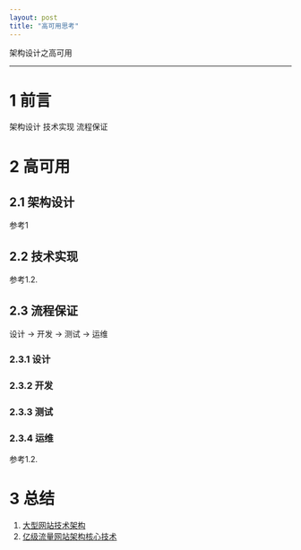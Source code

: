 ```yaml
---
layout: post
title: "高可用思考"
---
```


架构设计之高可用

------

# 1 前言

架构设计
技术实现
流程保证

# 2 高可用

## 2.1 架构设计

参考1

## 2.2 技术实现

参考1.2.

## 2.3 流程保证

设计 -> 开发 -> 测试 -> 运维

### 2.3.1 设计
### 2.3.2 开发
### 2.3.3 测试
### 2.3.4 运维

参考1.2.

# 3 总结


1. [大型网站技术架构](https://book.douban.com/subject/25723064/)
2. [亿级流量网站架构核心技术](https://book.douban.com/subject/26999243/)